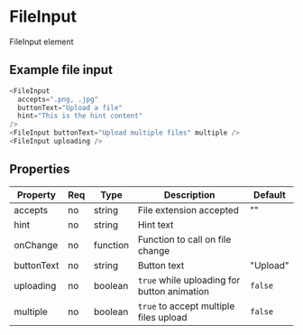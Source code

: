 # FileInput

FileInput element

## Example file input

```javascript
<FileInput
  accepts=".png, .jpg"
  buttonText="Upload a file"
  hint="This is the hint content"
/>
<FileInput buttonText="Upload multiple files" multiple />
<FileInput uploading />
```

## Properties

| Property    | Req | Type     | Description                                          | Default           |
| ------------| --- | ---------| ---------------------------------------------------- | ----------------- |
| accepts     | no  | string   | File extension accepted                              | ""                |
| hint        | no  | string   | Hint text                                            |                   |
| onChange    | no  | function | Function to call on file change                      |                   |
| buttonText  | no  | string   | Button text                                          | "Upload"          |
| uploading   | no  | boolean  | `true` while uploading for button animation          | `false`           |
| multiple    | no  | boolean  | `true` to accept multiple files upload               | `false`           |
